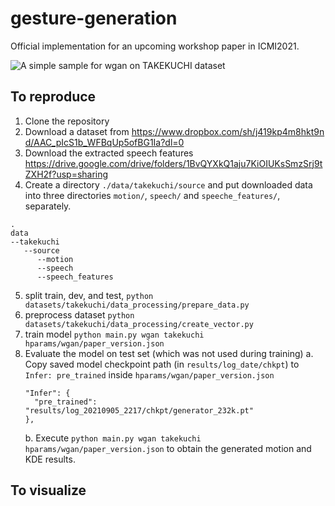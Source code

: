 # gesture-generation

Official implementation for an upcoming workshop paper in ICMI2021.

![A simple sample for wgan on TAKEKUCHI dataset](demo/cl34-dev8.gif)

## To reproduce
1. Clone the repository
2. Download a dataset from https://www.dropbox.com/sh/j419kp4m8hkt9nd/AAC_pIcS1b_WFBqUp5ofBG1Ia?dl=0
3. Download the extracted speech features https://drive.google.com/drive/folders/1BvQYXkQ1aju7KiOIUKsSmzSrj9tZXH2f?usp=sharing
4. Create a directory `./data/takekuchi/source` and put downloaded data into three directories `motion/`, `speech/` and `speeche_features/`, separately.

```
.
data
--takekuchi
   --source
      --motion
      --speech
      --speech_features
```

5. split train, dev, and test, `python datasets/takekuchi/data_processing/prepare_data.py`
6. preprocess dataset `python datasets/takekuchi/data_processing/create_vector.py`
7. train model `python main.py wgan takekuchi hparams/wgan/paper_version.json`
8. Evaluate the model on test set (which was not used during training)
   a. Copy saved model checkpoint path (in `results/log_date/chkpt`) to `Infer: pre_trained` inside `hparams/wgan/paper_version.json`
      ```
      "Infer": {
        "pre_trained": "results/log_20210905_2217/chkpt/generator_232k.pt"
      },
      ```
   b. Execute `python main.py wgan takekuchi hparams/wgan/paper_version.json` to obtain the generated motion and KDE results.

## To visualize
